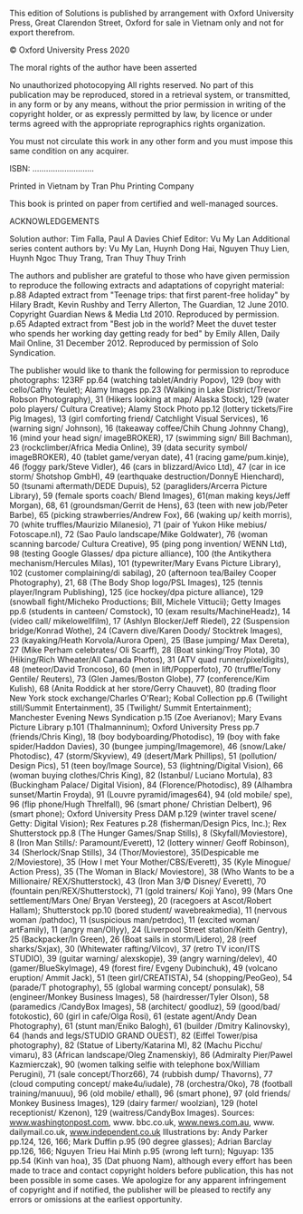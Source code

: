 This edition of Solutions is published by arrangement with Oxford University Press, Great Clarendon Street, Oxford for sale in Vietnam only and not for export therefrom.

© Oxford University Press 2020

The moral rights of the author have been asserted

No unauthorized photocopying
All rights reserved. No part of this publication may be reproduced, stored in a retrieval system, or transmitted, in any form or by any means, without the prior permission in writing of the copyright holder, or as expressly permitted by law, by licence or under terms agreed with the appropriate reprographics rights organization.

You must not circulate this work in any other form and you must impose this same condition on any acquirer.

ISBN: ...........................

Printed in Vietnam by Tran Phu Printing Company

This book is printed on paper from certified and well-managed sources.

ACKNOWLEDGEMENTS

Solution author: Tim Falla, Paul A Davies
Chief Editor: Vu My Lan
Additional series content authors by: Vu My Lan, Huynh Dong Hai, Nguyen Thuy Lien, Huynh Ngoc Thuy Trang, Tran Thuy Thuy Trinh

The authors and publisher are grateful to those who have given permission to reproduce the following extracts and adaptations of copyright material: p.88 Adapted extract from "Teenage trips: that first parent-free holiday" by Hilary Bradt, Kevin Rushby and Terry Allerton, The Guardian, 12 June 2010. Copyright Guardian News & Media Ltd 2010. Reproduced by permission. p.65 Adapted extract from "Best job in the world? Meet the duvet tester who spends her working day getting ready for bed" by Emily Allen, Daily Mail Online, 31 December 2012. Reproduced by permission of Solo Syndication.

The publisher would like to thank the following for permission to reproduce photographs: 123RF pp.64 (watching tablet/Andriy Popov), 129 (boy with cello/Cathy Yeulet); Alamy Images pp.23 (Walking in Lake District/Trevor Robson Photography), 31 (Hikers looking at map/ Alaska Stock), 129 (water polo players/ Cultura Creative); Alamy Stock Photo pp.12 (lottery tickets/Fire Pig Images), 13 (girl comforting friend/ Catchlight Visual Services), 16 (warning sign/ Johnson), 16 (takeaway coffee/Chih Chung Johnny Chang), 16 (mind your head sign/ imageBROKER), 17 (swimming sign/ Bill Bachman), 23 (rockclimber/Africa Media Online), 39 (data security symbol/ imageBROKER), 40 (tablet game/veryan date), 41 (racing game/pum.kinje), 46 (foggy park/Steve Vidler), 46 (cars in blizzard/Avico Ltd), 47 (car in ice storm/ Shotshop GmbH), 49 (earthquake destruction/DonnyE Hienchard), 50 (tsunami aftermath/DEDE Dupuis), 52 (paragliders/Arcerra Picture Library), 59 (female sports coach/ Blend Images), 61(man making keys/Jeff Morgan), 68, 61 (groundsman/Gerrit de Hens), 63 (teen with new job/Peter Barbe), 65 (picking strawberries/Andrew Fox), 66 (waking up/ keith morris), 70 (white truffles/Maurizio Milanesio), 71 (pair of Yukon Hike mebius/ Fotoscape.nl), 72 (Sao Paulo landscape/Mike Goldwater), 76 (woman scanning barcode/ Cultura Creative), 95 (ping pong invention/ WENN Ltd), 98 (testing Google Glasses/ dpa picture alliance), 100 (the Antikythera mechanism/Hercules Milas), 101 (typewriter/Mary Evans Picture Library), 102 (customer complaining/di sabilag), 20 (afternoon tea/Bailey Cooper Photography), 21, 68 (The Body Shop logo/PSL Images), 125 (tennis player/Ingram Publishing), 125 (ice hockey/dpa picture alliance), 129 (snowball fight/Micheko Productions; Bill, Michele Vittucii); Getty Images pp.6 (students in canteen/ Comstock), 10 (exam results/MachineHeadz), 14 (video call/ mikelowellfilm), 17 (Ashlyn Blocker/Jeff Riedel), 22 (Suspension bridge/Konrad Wothe), 24 (Cavern dive/Karen Doody/ Stocktrek Images), 23 (kayaking/Heath Korvola/Aurora Open), 25 (Base jumping/ Max Dereta), 27 (Mike Perham celebrates/ Oli Scarff), 28 (Boat sinking/Troy Plota), 30 (Hiking/Rich Wheater/All Canada Photos), 31 (ATV quad runner/pixeldigits), 48 (meteor/David Troncoso), 60 (men in lift/Popperfoto), 70 (truffle/Tony Gentile/ Reuters), 73 (Glen James/Boston Globe), 77 (conference/Kim Kulish), 68 (Anita Roddick at her store/Gerry Chauvet), 80 (trading floor New York stock exchange/Charles O'Rear); Kobal Collection pp.6 (Twilight still/Summit Entertainment), 35 (Twilight/ Summit Entertainment); Manchester Evening News Syndication p.15 (Zoe Averianov); Mary Evans Picture Library p.101 (Thalmanninum); Oxford University Press pp.7 (friends/Chris King), 18 (boy bodyboarding/Photodisc), 19 (boy with fake spider/Haddon Davies), 30 (bungee jumping/Imagemore), 46 (snow/Lake/ Photodisc), 47 (storm/Skyview), 49 (desert/Mark Phillips), 51 (pollution/ Design Pics), 51 (teen boy/Image Source), 53 (lightning/Digital Vision), 66 (woman buying clothes/Chris King), 82 (Istanbul/ Luciano Mortula), 83 (Buckingham Palace/ Digital Vision), 84 (Florence/Photodisc), 89 (Alhambra sunset/Martin Froyda), 91 (Louvre pyramid/images64), 94 (old mobile/ spe), 96 (flip phone/Hugh Threlfall), 96 (smart phone/ Christian Delbert), 96 (smart phone); Oxford University Press DAM p.129 (winter travel scene/ Getty: Digital Vision); Rex Features p.28 (fisherman/Design Pics, Inc.); Rex Shutterstock pp.8 (The Hunger Games/Snap Stills), 8 (Skyfall/Moviestore), 8 (Iron Man Stills/: Paramount/Everett), 12 (lottery winner/ Geoff Robinson), 34 (Sherlock/Snap Stills), 34 (Thor/Moviestore), 35(Despicable me 2/Moviestore), 35 (How I met Your Mother/CBS/Everett), 35 (Kyle Minogue/ Action Press), 35 (The Woman in Black/ Moviestore), 38 (Who Wants to be a Millionaire/ REX/Shutterstock), 43 (Iron Man 3/© Disney/ Everett), 70 (fountain pen/REX/Shutterstock), 71 (gold trainers/ Koji Yano), 99 (Mars One settlement/Mars One/ Bryan Versteeg), 20 (racegoers at Ascot/Robert Hallam); Shutterstock pp.10 (bored student/ wavebreakmedia), 11 (nervous woman /pathdoc), 11 (suspicious man/petrdoc), 11 (excited woman/ artFamily), 11 (angry man/Ollyy), 24 (Liverpool Street station/Keith Gentry), 25 (Backpacker/In Green), 26 (Boat sails in storm/Lidero), 28 (reef sharks/Sxjax), 30 (Whitewater rafting/Vilcov), 37 (retro TV icon/ITS STUDIO), 39 (guitar warning/ alexskopje), 39 (angry warning/delev), 40 (gamer/BlueSkyImage), 49 (forest fire/ Evgeny Dubinchuk), 49 (volcano eruption/ Ammit Jack), 51 (teen girl/CREATISTA), 54 (shopping/PeoGeo), 54 (parade/T photography), 55 (global warming concept/ ponsulak), 58 (engineer/Monkey Business Images), 58 (hairdresser/Tyler Olson), 58 (paramedics /CandyBox Images), 58 (architect/ goodluz), 59 (good/bad/ fotokostic), 60 (girl in cafe/Olga Rosi), 61 (estate agent/Andy Dean Photography), 61 (stunt man/Eniko Balogh), 61 (builder /Dmitry Kalinovsky), 64 (hands and legs/STUDIO GRAND OUEST), 82 (Eiffel Tower/pisa photography), 82 (Statue of Liberty/Katarina M), 82 (Machu Picchu/ vimaru), 83 (African landscape/Oleg Znamenskiy), 86 (Admiralty Pier/Pawel Kazmierczak), 90 (women talking selfie with telephone box/William Perugini), 71 (sale concept/Thorz66), 74 (rubbish dump/ Thavorns), 77 (cloud computing concept/ make4u/iudale), 78 (orchestra/Oko), 78 (football training/manuuu), 96 (old mobile/ ethall), 96 (smart phone), 97 (old friends/ Monkey Business Images), 129 (dairy farmer/ woolzian), 129 (hotel receptionist/ Kzenon), 129 (waitress/CandyBox Images). Sources: www.washingtonpost.com, www. bbc.co.uk, www.news.com.au, www. dailymail.co.uk, www.independent.co.uk Illustrations by: Andy Parker pp.124, 126, 166; Mark Duffin p.95 (90 degree glasses); Adrian Barclay pp.126, 166; Nguyen Trieu Hai Minh p.95 (wrong left turn); Nguyap: 135 pp.54 (Kinh van hoa), 35 (Dat phuong Nam), although every effort has been made to trace and contact copyright holders before publication, this has not been possible in some cases. We apologize for any apparent infringement of copyright and if notified, the publisher will be pleased to rectify any errors or omissions at the earliest opportunity.